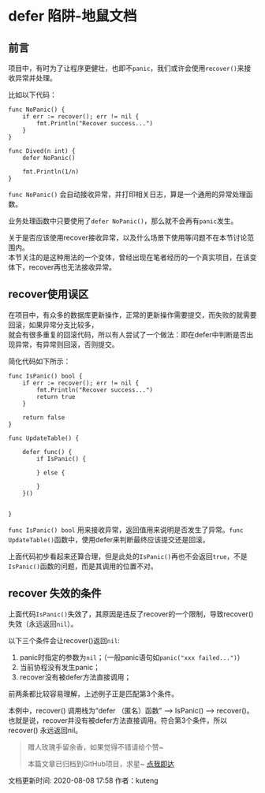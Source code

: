 # defer 陷阱-地鼠文档

## 前言 <a id="64yz0e"></a>

项目中，有时为了让程序更健壮，也即不`panic`，我们或许会使用`recover()`来接收异常并处理。

比如以下代码：

```text
func NoPanic() {
    if err := recover(); err != nil {
        fmt.Println("Recover success...")
    }
}

func Dived(n int) {
    defer NoPanic()

    fmt.Println(1/n)
}
```

`func NoPanic()` 会自动接收异常，并打印相关日志，算是一个通用的异常处理函数。

业务处理函数中只要使用了`defer NoPanic()`，那么就不会再有`panic`发生。

关于是否应该使用recover接收异常，以及什么场景下使用等问题不在本节讨论范围内。  
本节关注的是这种用法的一个变体，曾经出现在笔者经历的一个真实项目，在该变体下，recover再也无法接收异常。

## recover使用误区 <a id="837k60"></a>

在项目中，有众多的数据库更新操作，正常的更新操作需要提交，而失败的就需要回滚，如果异常分支比较多，  
就会有很多重复的回滚代码，所以有人尝试了一个做法：即在defer中判断是否出现异常，有异常则回滚，否则提交。

简化代码如下所示：

```text
func IsPanic() bool {
    if err := recover(); err != nil {
        fmt.Println("Recover success...")
        return true
    }

    return false
}

func UpdateTable() {
    
    defer func() {
        if IsPanic() {
            
        } else {
            
        }
    }()

    
}
```

`func IsPanic() bool` 用来接收异常，返回值用来说明是否发生了异常。`func UpdateTable()`函数中，使用defer来判断最终应该提交还是回滚。

上面代码初步看起来还算合理，但是此处的`IsPanic()`再也不会返回`true`，不是`IsPanic()`函数的问题，而是其调用的位置不对。

## recover 失效的条件 <a id="46wqvo"></a>

上面代码`IsPanic()`失效了，其原因是违反了recover的一个限制，导致recover\(\)失效（永远返回`nil`）。

以下三个条件会让recover\(\)返回`nil`:

1. panic时指定的参数为`nil`；（一般panic语句如`panic("xxx failed...")`）
2. 当前协程没有发生panic；
3. recover没有被defer方法直接调用；

前两条都比较容易理解，上述例子正是匹配第3个条件。

本例中，recover\(\) 调用栈为“defer （匿名）函数” –&gt; IsPanic\(\) –&gt; recover\(\)。也就是说，recover并没有被defer方法直接调用。符合第3个条件，所以recover\(\) 永远返回nil。

> 赠人玫瑰手留余香，如果觉得不错请给个赞~
>
> 本篇文章已归档到GitHub项目，求星~ [点我即达](https://github.com/RainbowMango/GoExpertProgramming)

文档更新时间: 2020-08-08 17:58   作者：kuteng

